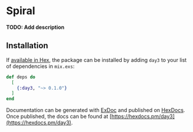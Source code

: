 # Spiral

**TODO: Add description**

## Installation

If [available in Hex](https://hex.pm/docs/publish), the package can be installed
by adding `day3` to your list of dependencies in `mix.exs`:

```elixir
def deps do
  [
    {:day3, "~> 0.1.0"}
  ]
end
```

Documentation can be generated with [ExDoc](https://github.com/elixir-lang/ex_doc)
and published on [HexDocs](https://hexdocs.pm). Once published, the docs can
be found at [https://hexdocs.pm/day3](https://hexdocs.pm/day3).

